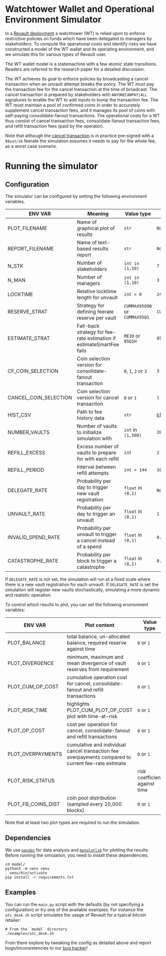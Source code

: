 # Watchtower Wallet and Operational Environment Simulator

In a [Revault deployment](https://github.com/revault/practical-revault) a watchtower (WT) is relied upon to enforce restrictive policies on funds which have been delegated to managers by stakeholders. To compute the operational costs and identify risks we have constructed a model of the WT wallet and its operating environment, and we simulate this for various types of Revault user.

The WT wallet model is a statemachine with a few atomic state transitions. Readers are referred to the research paper for a detailed discussion.

The WT achieves its goal to enforce policies by broadcasting a cancel transaction when an unvault attempt breaks the policy. The WT must pay the transaction fee for the cancel transaction at the time of broadcast. The cancel transaction is prepared by stakeholders with `ANYONECANPAY|ALL` signatures to enable the WT to add inputs to bump the transaction fee. The WT must maintain a pool of confirmed coins in order to accurately supplement cancel transaction fees, and it manages its pool of coins with self-paying consolidate-fanout transactions. The operational costs for a WT thus consist of cancel transaction fees, consolidate-fanout transaction fees, and refill transaction fees (paid by the operator).

Note that although the [cancel transaction](https://github.com/revault/practical-revault/blob/master/transactions.md#cancel_tx)
is in practice pre-signed with a `88sat/vb` feerate the simulation assumes it
needs to pay for the whole fee, as a worst case scenario.

# Running the simulator

## Configuration

The simulator can be configured by setting the following environment variables. 

| ENV VAR | Meaning | Value type | Default value |
| --- | --- | --- | --- |
| PLOT_FILENAME | Name of graphical plot of results | `str` | `None`|
| REPORT_FILENAME | Name of text-based results report | `str` |`None`|
| N_STK | Number of stakeholders | `int in (1,10)` |`7`|
| N_MAN | Number of managers | `int in (1,10)` |`3`|
| LOCKTIME | Relative locktime length for unvault | `int > 0` |`24`|
| RESERVE_STRAT | Strategy for defining feerate reserve per vault | `CUMMAX95Q90` or `CUMMAX95Q1` |`CUMMAX95Q90`|
| ESTIMATE_STRAT | Fall-back strategy for fee-rate estimation if estimateSmartFee fails | `ME30` or `85Q1H`| `85Q1H`|
| CF_COIN_SELECTION | Coin selection version for consolidate-fanout transaction |`0`, `1`, `2` or `3`|`3`|
| CANCEL_COIN_SELECTION | Coin selection version for cancel transaction |`0` or `1`|`1`|
| HIST_CSV | Path to fee history data | `str` | [`block_fees/historical_fees.csv`](block_fees/historical_fees.csv) |
| NUMBER_VAULTS | Number of vaults to initialize simulation with | `int` in `(1,500)`|`20`|
| REFILL_EXCESS | Excess number of vaults to prepare for with each refill | `int` |`2`|
| REFILL_PERIOD | Interval between refill attempts | `int > 144` |`1008`|
| DELEGATE_RATE | Probability per day to trigger new vault registration | `float` in `(0,1)`|`None`|
| UNVAULT_RATE | Probability per day to trigger an unvault | `float` in `(0,1)`|`1`|
| INVALID_SPEND_RATE | Probability per unvault to trigger a cancel instead of a spend | `float` in `(0,1)`|`0.01`|
| CATASTROPHE_RATE | Probability per block to trigger a catastrophe| `float` in `(0,1)`|`0.001`|

If `DELEGATE_RATE` is not set, the simulation will run at a fixed scale where there is a new vault registration for each unvault. If `DELEGATE_RATE` is set the simulation will register new vaults stochastically, simulating a more dynamic and realistic operation. 

To control which results to plot, you can set the following environment variables:

| ENV VAR | Plot content | Value type | Default value |
| --- | --- | --- | --- |
|PLOT_BALANCE|total balance, un-allocated balance, required reserve against time|`0` or `1`|`1`|
|PLOT_DIVERGENCE| minimum, maximum and mean divergence of vault reserves from requirement|`0` or `1`|`0`|
|PLOT_CUM_OP_COST|cumulative operation cost for cancel, consolidate-fanout and refill transactions|`0` or `1`|`1`|
|PLOT_RISK_TIME|highlights PLOT_CUM_PLOT_OP_COST plot with time-at-risk|`0` or `1`|`0`|
|PLOT_OP_COST| cost per operation for cancel, consolidate-fanout and refill transactions|`0` or `1`|`0`|
|PLOT_OVERPAYMENTS|cumulative and individual cancel transaction fee overpayments compared to current fee-rate estimate|`0` or `1`|`0`|
|PLOT_RISK_STATUS||risk coefficient against time|`0` or `1`|`0`|
|PLOT_FB_COINS_DIST|coin pool distribution (sampled every 10,000 blocks)|`0` or `1`|`0`|

Note that at least two plot types are required to run the simulation.

## Dependencies

We use [`pandas`](https://pandas.pydata.org/) for data analysis and [`matplotlib`](https://matplotlib.org/) for plotting the results.
Before running the simulation, you need to install these dependencies.
```
cd model/
python3 -m venv venv
. venv/bin/activate
pip install -r requirements.txt
```

## Examples

You can run the `main.py` script with the defaults (by not specifying a configuration) or try one
of the available examples. For instance the `otc_desk.sh` script simulates the usage of Revault for
a typical bitcoin retailer:
```
# From the `model` directory
./examples/otc_desk.sh
```

From there explore by tweaking the config as detailed above and report bugs/inconsistencies to our
[bug tracker](https://github.com/revault/watchtower_paper/issues)!
